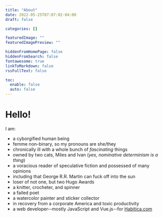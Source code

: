 ```yaml
---
title: "About"
date: 2022-05-25T07:07:02-04:00
draft: false

categories: []

featuredImage: ""
featuredImagePreview: ""

hiddenFromHomePage: false
hiddenFromSearch: false
fontawesome: true
linkToMarkdown: false
rssFullText: false

toc:
  enable: false
  auto: false
---
```


# Hello!

I am:

- a cyborgified human being
- femme non-binary, so my pronouns are she/they
- chronically ill with a whole bunch of _fascinating_ things
- owned by two cats, Miles and Ivan (_yes, nominative determinism is a thing_)
- a voracious reader of speculative fiction and possessed of many opinions
- including that George R.R. Martin can fuck off into the sun
- loser of not one, but two Hugo Awards
- a knitter, crocheter, and spinner
- a failed poet
- a watercolor painter and sticker collector
- in recovery from a corporate America and toxic productivity
- a web developer--mostly JavaScript and Vue.js--for [Habitica.com](https://www.habitica.com)
